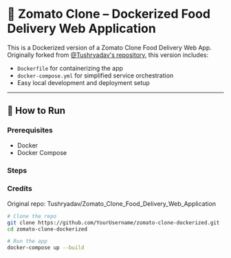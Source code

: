 # 🍔 Zomato Clone – Dockerized Food Delivery Web Application

This is a Dockerized version of a Zomato Clone Food Delivery Web App. Originally forked from [@Tushryadav's repository](https://github.com/Tushryadav/Zomato_Clone_Food_Delivery_Web_Application), this version includes:

- `Dockerfile` for containerizing the app
- `docker-compose.yml` for simplified service orchestration
- Easy local development and deployment setup

---

## 🚀 How to Run

### Prerequisites

- Docker
- Docker Compose

### Steps

### Credits

Original repo: Tushryadav/Zomato_Clone_Food_Delivery_Web_Application

```bash
# Clone the repo
git clone https://github.com/YourUsername/zomato-clone-dockerized.git
cd zomato-clone-dockerized

# Run the app
docker-compose up --build
